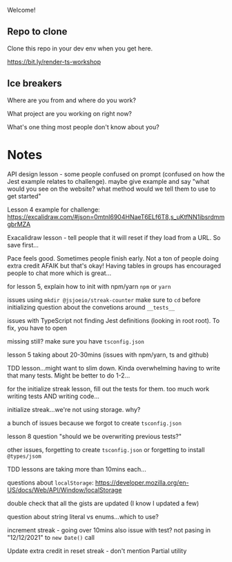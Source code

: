Welcome!

## Repo to clone

Clone this repo in your dev env when you get here.

https://bit.ly/render-ts-workshop

## Ice breakers 

Where are you from and where do you work?

What project are you working on right now?

What's one thing most people don't know about you?


# Notes

API design lesson - some people confused on prompt (confused on how the Jest example relates to challenge). maybe give example and say "what would you see on the website? what method would we tell them to use to get started"

Lesson 4 example for challenge: https://excalidraw.com/#json=0mtnl6904HNaeT6ELf6T8,s_uKtfNN1ibsrdmmgbrMZA

Exacalidraw lesson - tell people that it will reset if they load from a URL. So save first...

Pace feels good. Sometimes people finish early. Not a ton of people doing extra credit AFAIK but that's okay! Having tables in groups has encouraged people to chat more which is great...

for lesson 5, explain how to init with npm/yarn `npm` or `yarn`

issues using `mkdir @jsjoeio/streak-counter` 
make sure to `cd` before initializing 
question about the convetions around `__tests__`

issues with TypeScript not finding Jest definitions (looking in root root). To fix, you have to open 

missing still? make sure you have `tsconfig.json`

lesson 5 taking about 20-30mins (issues with npm/yarn, ts and github)


TDD lesson...might want to slim down. Kinda overwhelming having to write that many tests. Might be better to do 1-2...

for the initialize streak lesson, fill out the tests for them. too much work writing tests AND writing code...

initialize streak...we're not using storage. why?

a bunch of issues because we forgot to create `tsconfig.json`

lesson 8 question "should we be overwriting previous tests?"

other issues, forgetting to create `tsconfig.json` or forgetting to install `@types/jsom`

TDD lessons are taking more than 10mins each...

questions about `localStorage`: https://developer.mozilla.org/en-US/docs/Web/API/Window/localStorage

double check that all the gists are updated (I know I updated a few)

question about string literal vs enums...which to use?

increment streak - going over 10mins
also issue with test? not pasing in "12/12/2021" to `new Date()` call

Update extra credit in reset streak - don't mention Partial utility